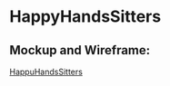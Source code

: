 # HappyHandsSitters

## Mockup and Wireframe:
[HappuHandsSitters](https://www.figma.com/file/YaTRFVXOGJL2G3K8O19OUy/HappyHandsSitters?type=design&mode=design&t=3IFFpmpUVKH7CWwe-0)
